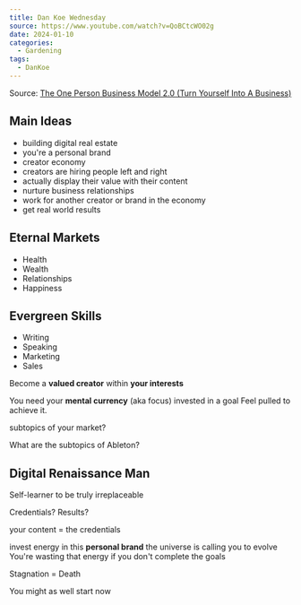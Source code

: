 ```yaml
---
title: Dan Koe Wednesday
source: https://www.youtube.com/watch?v=QoBCtcWO02g
date: 2024-01-10
categories:
  - Gardening
tags:
  - DanKoe
---
```

Source: [The One Person Business Model 2.0 (Turn Yourself Into A Business)](https://www.youtube.com/watch?v=QoBCtcWO02g)

## Main Ideas
- building digital real estate
- you're a personal brand
- creator economy
- creators are hiring people left and right
- actually display their value with their content
- nurture business relationships
- work for another creator or brand in the economy
- get real world results

## Eternal Markets
- Health
- Wealth
- Relationships
- Happiness

## Evergreen Skills
- Writing
- Speaking
- Marketing
- Sales

Become a **valued creator** within **your interests**

You need your **mental currency** (aka focus) invested in a goal
Feel pulled to achieve it.

subtopics of your market?

What are the subtopics of Ableton?

## Digital Renaissance Man

Self-learner to be truly irreplaceable

Credentials?
Results?

your content = the credentials

invest energy in this **personal brand**
the universe is calling you to evolve
You're wasting that energy if you don't complete the goals

Stagnation = Death

You might as well start now
